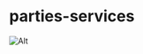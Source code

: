 # parties-services  

![Alt](https://repobeats.axiom.co/api/embed/52217b87d2808f9940544d3215ed3faf27cab1ba.svg "Repobeats analytics image")   
